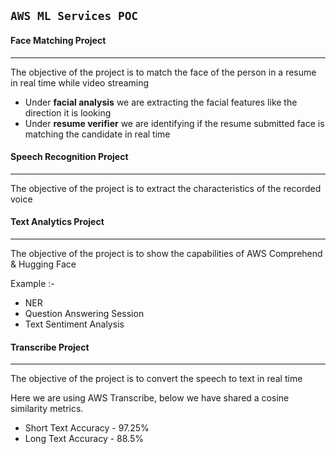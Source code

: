 ## ```AWS ML Services POC```

#### Face Matching Project
---
The objective of the project is to match the face of the person in a resume in real time while video streaming

- Under **facial analysis** we are extracting the facial features like the direction it is looking 
- Under **resume verifier** we are identifying if the resume submitted face is matching the candidate in real time

#### Speech Recognition Project
---

The objective of the project is to extract the characteristics of the recorded voice

#### Text Analytics Project
---

The objective of the project is to show the capabilities of AWS Comprehend & Hugging Face 

Example :-
- NER
- Question Answering Session
- Text Sentiment Analysis

#### Transcribe Project
---

The objective of the project is to convert the speech to text in real time

Here we are using AWS Transcribe, below we have shared a cosine similarity metrics.

- Short Text Accuracy - 97.25%
- Long Text Accuracy - 88.5%
